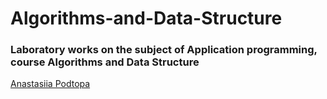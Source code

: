 # Algorithms-and-Data-Structure

### Laboratory works on the subject of Application programming, course Algorithms and Data Structure

[Anastasiia Podtopa](https://github.com/Podtopa)
